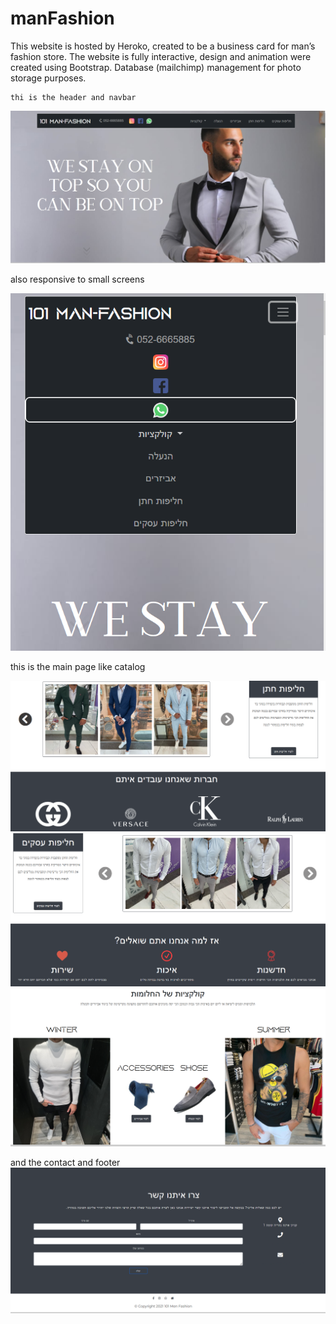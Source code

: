 # manFashion

This website is hosted by Heroko, created to be a business card for man’s fashion store.                                                                         The website is fully interactive, design and animation were created using Bootstrap.                                                                       Database (mailchimp) management for photo storage purposes. 

    thi is the header and navbar 

![plot](./New%20folder/Capture.PNG)



also responsive to small screens

![plot](./New%20folder/Capture1.PNG)

this is the main page like catalog 

![plot](./New%20folder/Capture3.PNG)
![plot](./New%20folder/Capture4.PNG)
![plot](./New%20folder/Capture5.PNG)



and the contact and footer 
![plot](./New%20folder/Capture6.PNG)
